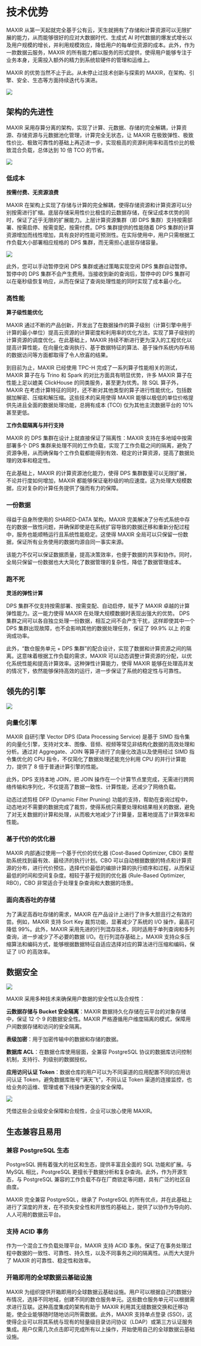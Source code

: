 # 技术优势



MAXIR 从第一天起就完全基于公有云，天生就拥有了存储和计算资源可以无限扩展的能力，从而能够很好的应对大数据时代、生成式 AI 时代数据的爆发式增长以及用户规模的增长，并利用规模效应，降低用户的每单位资源的成本。此外，作为一款数据云服务，MAXIR 的所有能力都以服务的形式提供，使得用户能够专注于业务本身，无需投入额外的精力到系统软硬件的管理和运维上。

MAXIR 的优势当然不止于此。从未停止过技术创新与探索的 MAXIR，在架构、引擎、安全、生态等方面持续迭代与演进。

![](/images/introduction/highlights-overview.png)


## 架构的先进性

MAXIR 采用存算分离的架构，实现了计算、元数据、存储的完全解耦，计算资源、存储资源与元数据池化管理，计算完全无状态，让 MAXIR 在极致弹性、极致性价比、极致可靠性的基础上再迈进一步，实现极高的资源利用率和高性价比的极致混合负载，总体达到 10 倍 TCO 的节省。

![](/images/introduction/highlights-architecture.png)


### 低成本

**按需付费、无资源浪费**

MAXIR 在架构上实现了存储与计算的完全解耦，使得存储资源和计算资源可以分别按需进行扩缩。底层存储采用性价比极佳的云数据存储，在保证成本优势的同时，保证了近乎无限的扩展能力。上层计算资源集群（即 DPS 集群）支持按需部署、按需启停、按需变配，按需付费。DPS 集群提供的性能随着 DPS 集群的计算资源增加而线性增加，具有良好的性能可预测性。在实际使用中，用户只需根据工作负载大小部署相应规格的 DPS 集群，而无需担心底层存储容量。

![](/images/introduction/highlights-costs.png)

此外，您可以手动暂停空闲 DPS 集群或通过策略实现空闲 DPS 集群自动暂停。暂停中的 DPS 集群不会产生费用。当接收到新的查询后，暂停中的 DPS 集群可以在毫秒级恢复响应，从而在保证了查询处理性能的同时实现了成本最小化。


### 高性能

**算子级性能优化**

MAXIR 通过不断的产品创新，开发出了在数据操作的算子级别（计算引擎中用于计算的最小单位）提高云资源的计算密度和利用率的优化方法，实现了算子级别的计算资源的调度优化。在此基础上，MAXIR 持续不断进行更为深入的工程优化以提高计算性能，在向量化查询执行、基于数据特征的算法、基于操作系统内存布局的数据访问等方面都取得了令人欣喜的结果。

到目前为止，MAXIR 已经使用 TPC-H 完成了一系列算子性能相关的测试，MAXIR 算子在与 Trino 和 Spark 的对比方面具有明显优势，许多 MAXIR 算子在性能上足以媲美 ClickHouse 的同类服务，甚至更为优秀。除 SQL 算子外，MAXIR 在考虑计算特征的同时，还不断对其他类型的算子进行性能优化，包括数据加解密、压缩和解压缩。这些技术的采用使得 MAXIR 能够以极低的单位价格提供先进且全面的数据处理功能，总拥有成本 (TCO) 仅为其他主流数据平台的 10% 甚至更低。



**工作负载隔离与并行支持**

MAXIR 的 DPS 集群在设计上就直接保证了隔离性：MAXIR 支持在多地域中按需部署多个 DPS 集群来处理不同的工作负载，实现了工作负载之间的隔离，避免了资源争用，从而确保每个工作负载都能得到有效、稳定的计算资源，提高了数据处理的效率和稳定性。

在此基础上，MAXIR 的计算资源池化能力，使得 DPS 集群数量可以无限扩展，不论并行度如何增加，MAXIR 都能够保证毫秒级的响应速度。这为处理大规模数据，应对复杂的计算任务提供了强而有力的保障。

### 一份数据

得益于自身所使用的 SHARED-DATA 架构，MAXIR 完美解决了分布式系统中存在的数据一致性问题，并确保即使是在系统扩容导致的数据迁移和重新分配过程中，服务也能顺畅运行且系统性能稳定。这使得 MAXIR 全局可以只保留一份数据，保证所有业务使用的数据均源自同一事实来源。

该能力不仅可以保证数据质量，提高决策效率，也便于数据的共享和协作。同时，全局只保留一份数据也大大简化了数据管理的复杂性，降低了数据管理成本。

### 跑不死


**灵活的弹性计算**

DPS 集群不仅支持按需部署、按需变配、自动启停，赋予了 MAXIR 卓越的计算弹性能力。这一能力使得 MAXIR 在处理大规模数据时表现出强大的优势。 DPS 集群之间可以各自独立处理一份数据，相互之间不会产生干扰，这样即使其中一个 DPS 集群出现故障，也不会影响其他的数据处理任务，保证了 99.9% 以上 的查询成功率。

此外，“数仓服务单元 + DPS 集群”的配合设计，实现了数据和计算资源之间的隔离。这意味着根据工作负载的需求，MAXIR 可以动态调整计算资源的分配，以优化系统性能和提高计算效率。这种弹性计算能力，使得 MAXIR 能够在处理高并发的情况下，依然能够保持高效的运行，进一步保证了系统的稳定性与可靠性。


## 领先的引擎

![](/images/introduction/highlights-engine.png)


### 向量化引擎

MAXIR 自研引擎 Vector DPS (Data Processing Service) 是基于 SIMD 指令集的向量化引擎，支持对文本、图像、音频、视频等常见非结构化数据的高效处理和分析。通过对 Aggregate、JOIN 等算子进行了向量化改造以及使用经过 SIMD 指令集优化的 CPU 指令，不仅简化了数据处理还能充分利用 CPU 的并行计算能力，提供了 8 倍于普通计算引擎的性能。

此外，DPS 支持本地 JOIN，把 JOIN 操作在一个计算节点里完成，无需进行跨网络传输和序列化，不仅提高了数据一致性、计算性能，还减少了网络负载。

动态过滤剪枝 DFP (Dynamic Filter Pruning) 功能的支持，帮助在查询过程中，动态地对不需要的数据完成了裁剪，使得系统只需要处理和结果相关的数据，避免了对无关数据的计算和处理，从而极大地减少了计算量，显著地提高了计算效率和性能。

### 基于代价的优化器

MAXIR 内部通过使用一个基于代价的优化器 (Cost-Based Optimizer, CBO) 来帮助系统找到最有效、最经济的执行计划。CBO 可以自动根据数据的特点和计算资源的分布，进行代价预估，选择代价最低的编排计算的执行顺序和过程，从而保证最低的时间和空间复杂度。相较于基于规则的优化器 (Rule-Based Optimizer, RBO)，CBO 非常适合于处理复杂查询和大数据的场景。

### 面向高吞吐的存储

为了满足高吞吐存储的需求，MAXIR 在产品设计上进行了许多大胆且行之有效的尝。例如，MAXIR 支持 Sort Key 裁剪功能，显著减少了系统的 I/O 操作，最高可降低 99%。此外，MAXIR 采用先进的行列混存技术，同时适用于单列查询和多列查询，进一步减少了不必要的数据 I/O。在行列混存基础上，MAXIR 支持众多压缩算法和编码方式，能够根据数据特征自适应选择对应的算法进行压缩和编码，保证了 I/O 的高效率。


## 数据安全

![](/images/introduction/highlights-security.png)

MAXIR 采用多种技术来确保用户数据的安全性以及合规性：

**云数据存储与 Bucket 安全隔离**：MAXIR 数据持久化存储在云平台的对象存储中，保证 12 个 9 的数据安全性。MAXIR 严格遵循用户维度隔离的模式，保障用户间数据存储和访问的安全隔离。

**表级加密**：用于加密传输中的数据和存储的数据。

**数据库 ACL**：在数据仓库使用层面，全兼容 PostgreSQL 协议的数据库访问控制机制，支持行、列级别的数据授权。

**应用访问认证 Token**：数据仓库的用户可以为不同渠道的应用配置不同的应用访问认证 Token，避免数据库账号“满天飞”，不同认证 Token 渠道的连接监控，也给业务的运维、管理或者下线操作更强的安全保障。

![](/images/introduction/highlights-token.png)

凭借这些企业级安全保障和合规性，企业可以放心使用 MAXIR。


## 生态兼容且易用

### 兼容 PostgreSQL 生态

PostgreSQL 拥有着强大的社区和生态，提供丰富且全面的 SQL 功能和扩展。与 MySQL 相比，PostgreSQL 更擅长于数据分析和复杂查询。此外，作为开源生态，与 PostgreSQL 兼容的工作负载不存在厂商锁定等问题，具有广泛的社区自由度。 

MAXIR 完全兼容 PostgreSQL，继承了 PostgreSQL 的所有优点，并在此基础上进行了深度的开发，在不损失安全性和开放性的基础上，提供了以协作为导向的、人人可用的数据云平台。

### 支持 ACID 事务

作为一个混合工作负载处理平台，MAXIR 支持 ACID 事务。保证了在事务处理过程中数据的一致性、可靠性、持久性，以及不同事务之间的隔离性。从而大大提升了 MAXIR 的可靠性、稳定性和效率。

### 开箱即用的全球数据云基础设施

MAXIR 为组织提供开箱即用的全球数据云基础设施。用户可以根据自己的数据分布情况，选择不同地域，创建不同的数仓服务单元。这些数仓服务单元可以根据需求进行互联。这种高度集成的架构有助于 MAXIR 利用其无缝数据交换和迁移功能，使企业能够随时随地访问所需数据。此外，MAXIR 支持单点登录 (SSO)，这使得企业可以将其系统与现有的轻量级目录访问协议（LDAP）或第三方认证服务集成。用户仅需几次点击即可完成所有以上操作，开始使用自己的全球数据云基础设施。
